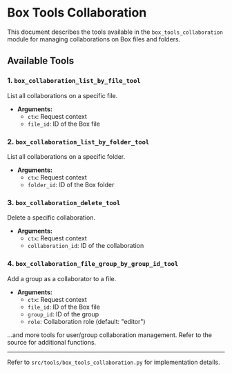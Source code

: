 # Box Tools Collaboration

This document describes the tools available in the `box_tools_collaboration` module for managing collaborations on Box files and folders.

## Available Tools

### 1. `box_collaboration_list_by_file_tool`
List all collaborations on a specific file.
- **Arguments:**
  - `ctx`: Request context
  - `file_id`: ID of the Box file

### 2. `box_collaboration_list_by_folder_tool`
List all collaborations on a specific folder.
- **Arguments:**
  - `ctx`: Request context
  - `folder_id`: ID of the Box folder

### 3. `box_collaboration_delete_tool`
Delete a specific collaboration.
- **Arguments:**
  - `ctx`: Request context
  - `collaboration_id`: ID of the collaboration

### 4. `box_collaboration_file_group_by_group_id_tool`
Add a group as a collaborator to a file.
- **Arguments:**
  - `ctx`: Request context
  - `file_id`: ID of the Box file
  - `group_id`: ID of the group
  - `role`: Collaboration role (default: "editor")

...and more tools for user/group collaboration management. Refer to the source for additional functions.

---

Refer to `src/tools/box_tools_collaboration.py` for implementation details.